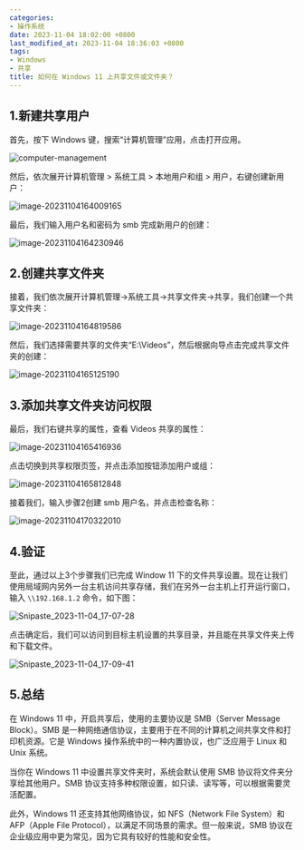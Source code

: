 ```yaml
---
categories:
- 操作系统
date: 2023-11-04 18:02:00 +0800
last_modified_at: 2023-11-04 18:36:03 +0800
tags:
- Windows
- 共享
title: 如何在 Windows 11 上共享文件或文件夹？
---
```


## 1.新建共享用户

首先，按下 Windows 键，搜索“计算机管理”应用，点击打开应用。

![computer-management](/img/computer-management.png)

然后，依次展开<kbd>计算机管理</kbd> > <kbd>系统工具</kbd> > <kbd>本地用户和组</kbd> > <kbd>用户</kbd>，右键创建新用户：

![image-20231104164009165](/img/image-20231104164009165.png)

最后，我们输入用户名和密码为 smb 完成新用户的创建：

![image-20231104164230946](/img/image-20231104164230946.png)

## 2.创建共享文件夹

接着，我们依次展开计算机管理->系统工具->共享文件夹->共享，我们创建一个共享文件夹：

![image-20231104164819586](/img/image-20231104164819586.png)

然后，我们选择需要共享的文件夹“E:\Videos”，然后根据向导点击完成共享文件夹的创建：

![image-20231104165125190](/img/image-20231104165125190.png)


## 3.添加共享文件夹访问权限

最后，我们右键共享的属性，查看 Videos 共享的属性：

![image-20231104165416936](/img/image-20231104165416936.png)

点击切换到共享权限页签，并点击添加按钮添加用户或组：

![image-20231104165812848](/img/image-20231104165812848.png)

接着我们，输入步骤2创建 smb 用户名，并点击检查名称：

![image-20231104170322010](/img/image-20231104170322010.png)

## 4.验证
至此，通过以上3个步骤我们已完成 Window 11 下的文件共享设置。现在让我们使用局域网内另外一台主机访问共享存储，我们在另外一台主机上打开运行窗口，输入 `\\192.168.1.2` 命令，如下图：

![Snipaste_2023-11-04_17-07-28](/img/Snipaste_2023-11-04_17-07-28.png)

点击确定后，我们可以访问到目标主机设置的共享目录，并且能在共享文件夹上传和下载文件。

![Snipaste_2023-11-04_17-09-41](/img/Snipaste_2023-11-04_17-09-41.png)

## 5.总结

在 Windows 11 中，开启共享后，使用的主要协议是 SMB（Server Message Block）。SMB 是一种网络通信协议，主要用于在不同的计算机之间共享文件和打印机资源。它是 Windows 操作系统中的一种内置协议，也广泛应用于 Linux 和 Unix 系统。

当你在 Windows 11 中设置共享文件夹时，系统会默认使用 SMB 协议将文件夹分享给其他用户。SMB 协议支持多种权限设置，如只读、读写等，可以根据需要灵活配置。

此外，Windows 11 还支持其他网络协议，如 NFS（Network File System）和 AFP（Apple File Protocol），以满足不同场景的需求。但一般来说，SMB 协议在企业级应用中更为常见，因为它具有较好的性能和安全性。